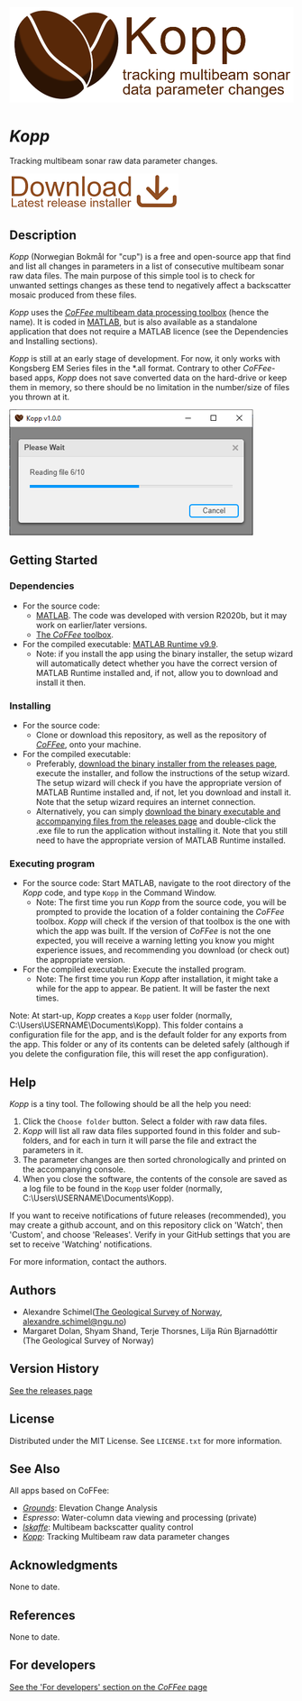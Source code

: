 ![](https://github.com/alexschimel/Kopp/blob/5bf1a840f9f4ee763398f8de36c96f08861ef4e7/Kopp_resources/kopp_banner.png)

# *Kopp* 

Tracking multibeam sonar raw data parameter changes.

[![](https://github.com/alexschimel/Kopp/blob/55ed0917771641ac21207f6566924e4cf995908f/Kopp_resources/download.png)](https://github.com/alexschimel/Kopp/releases/download/v1.0.0/Kopp_v100_setup.exe)

## Description

*Kopp* (Norwegian Bokmål for "cup") is a free and open-source app that find and list all changes in parameters in a list of consecutive multibeam sonar raw data files. The main purpose of this simple tool is to check for unwanted settings changes as these tend to negatively affect a backscatter mosaic produced from these files. 

*Kopp* uses the [*CoFFee* multibeam data processing toolbox](https://github.com/alexschimel/CoFFee) (hence the name). It is coded in [MATLAB](https://www.mathworks.com/products/matlab.html), but is also available as a standalone application that does not require a MATLAB licence (see the Dependencies and Installing sections).

*Kopp* is still at an early stage of development. For now, it only works with Kongsberg EM Series files in the \*.all format. Contrary to other *CoFFee*-based apps, *Kopp* does not save converted data on the hard-drive or keep them in memory, so there should be no limitation in the number/size of files you thrown at it.

![](https://github.com/alexschimel/Kopp/blob/55ed0917771641ac21207f6566924e4cf995908f/Kopp_resources/screenshot_Kopp_v100.png)


## Getting Started

### Dependencies

* For the source code:
  * [MATLAB](https://www.mathworks.com/products/matlab.html). The code was developed with version R2020b, but it may work on earlier/later versions.
  * [The *CoFFee* toolbox](https://github.com/alexschimel/CoFFee).
* For the compiled executable: [MATLAB Runtime v9.9](https://www.mathworks.com/products/compiler/matlab-runtime.html).
  * Note: if you install the app using the binary installer, the setup wizard will automatically detect whether you have the correct version of MATLAB Runtime installed and, if not, allow you to download and install it then.

### Installing

* For the source code: 
  * Clone or download this repository, as well as the repository of [*CoFFee*](https://github.com/alexschimel/CoFFee), onto your machine.
* For the compiled executable: 
  * Preferably, [download the binary installer from the releases page](https://github.com/alexschimel/Kopp/releases), execute the installer, and follow the instructions of the setup wizard. The setup wizard will check if you have the appropriate version of MATLAB Runtime installed and, if not, let you download and install it. Note that the setup wizard requires an internet connection.
  * Alternatively, you can simply [download the binary executable and accompanying files from the releases page](https://github.com/alexschimel/Kopp/releases) and double-click the .exe file to run the application without installing it. Note that you still need to have the appropriate version of MATLAB Runtime installed.

### Executing program

* For the source code: Start MATLAB, navigate to the root directory of the *Kopp* code, and type `Kopp` in the Command Window.
  * Note: The first time you run *Kopp* from the source code, you will be prompted to provide the location of a folder containing the *CoFFee* toolbox. *Kopp* will check if the version of that toolbox is the one with which the app was built. If the version of *CoFFee* is not the one expected, you will receive a warning letting you know you might experience issues, and recommending you download (or check out) the appropriate version.
* For the compiled executable: Execute the installed program.
  * Note: The first time you run *Kopp* after installation, it might take a while for the app to appear. Be patient. It will be faster the next times.

Note: At start-up, *Kopp* creates a `Kopp` user folder (normally, C:\Users\USERNAME\Documents\Kopp). This folder contains a configuration file for the app, and is the default folder for any exports from the app. This folder or any of its contents can be deleted safely (although if you delete the configuration file, this will reset the app configuration).

## Help

*Kopp* is a tiny tool. The following should be all the help you need:
1. Click the `Choose folder` button. Select a folder with raw data files. 
2. *Kopp* will list all raw data files supported found in this folder and sub-folders, and for each in turn it will parse the file and extract the parameters in it.
3. The parameter changes are then sorted chronologically and printed on the accompanying console.
4. When you close the software, the contents of the console are saved as a log file to be found in the `Kopp` user folder (normally, C:\Users\USERNAME\Documents\Kopp).

If you want to receive notifications of future releases (recommended), you may create a github account, and on this repository click on 'Watch', then 'Custom', and choose 'Releases'. Verify in your GitHub settings that you are set to receive 'Watching' notifications.

For more information, contact the authors.

## Authors

* Alexandre Schimel([The Geological Survey of Norway](https://www.ngu.no), alexandre.schimel@ngu.no)
* Margaret Dolan, Shyam Shand, Terje Thorsnes, Lilja Rún Bjarnadóttir (The Geological Survey of Norway)

## Version History

[See the releases page](https://github.com/alexschimel/Kopp/releases)

## License

Distributed under the MIT License. See `LICENSE.txt` for more information.

## See Also

All apps based on CoFFee:
* [*Grounds*](https://github.com/alexschimel/Grounds): Elevation Change Analysis
* *Espresso*: Water-column data viewing and processing (private)
* [*Iskaffe*](https://github.com/alexschimel/Iskaffe): Multibeam backscatter quality control
* [*Kopp*](https://github.com/alexschimel/Kopp): Tracking Multibeam raw data parameter changes

## Acknowledgments

None to date.

## References 

None to date.

## For developers

[See the 'For developers' section on the *CoFFee* page](https://github.com/alexschimel/CoFFee)
